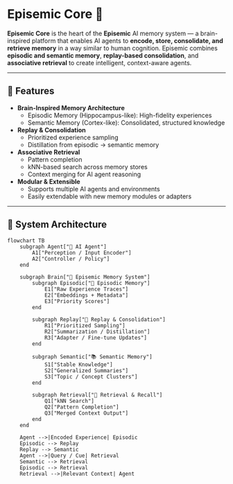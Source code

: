 # Episemic Core 🧠

**Episemic Core** is the heart of the **Episemic** AI memory system — a brain-inspired platform that enables AI agents to **encode, store, consolidate, and retrieve memory** in a way similar to human cognition. Episemic combines **episodic and semantic memory**, **replay-based consolidation**, and **associative retrieval** to create intelligent, context-aware agents.

---

## 🚀 Features

- **Brain-Inspired Memory Architecture**
  - Episodic Memory (Hippocampus-like): High-fidelity experiences
  - Semantic Memory (Cortex-like): Consolidated, structured knowledge
- **Replay & Consolidation**
  - Prioritized experience sampling
  - Distillation from episodic → semantic memory
- **Associative Retrieval**
  - Pattern completion
  - kNN-based search across memory stores
  - Context merging for AI agent reasoning
- **Modular & Extensible**
  - Supports multiple AI agents and environments
  - Easily extendable with new memory modules or adapters

---

## 🧩 System Architecture

```mermaid
flowchart TB
    subgraph Agent["🤖 AI Agent"]
        A1["Perception / Input Encoder"]
        A2["Controller / Policy"]
    end

    subgraph Brain["🧠 Episemic Memory System"]
        subgraph Episodic["📌 Episodic Memory"]
            E1["Raw Experience Traces"]
            E2["Embeddings + Metadata"]
            E3["Priority Scores"]
        end

        subgraph Replay["🔄 Replay & Consolidation"]
            R1["Prioritized Sampling"]
            R2["Summarization / Distillation"]
            R3["Adapter / Fine-tune Updates"]
        end

        subgraph Semantic["📚 Semantic Memory"]
            S1["Stable Knowledge"]
            S2["Generalized Summaries"]
            S3["Topic / Concept Clusters"]
        end

        subgraph Retrieval["🎯 Retrieval & Recall"]
            Q1["kNN Search"]
            Q2["Pattern Completion"]
            Q3["Merged Context Output"]
        end
    end

    Agent -->|Encoded Experience| Episodic
    Episodic --> Replay
    Replay --> Semantic
    Agent -->|Query / Cue| Retrieval
    Semantic --> Retrieval
    Episodic --> Retrieval
    Retrieval -->|Relevant Context| Agent
